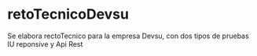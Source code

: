 # retoTecnicoDevsu
Se elabora rectoTecnico para la empresa Devsu, con dos tipos de pruebas IU reponsive y Api Rest

